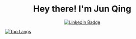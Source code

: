 <h1 align="center">
  Hey there!
I'm Jun Qing
</h1>
<div id="badges" align="center">
  <a href="https://www.linkedin.com/in/junqingchang/">
    <img src="https://img.shields.io/badge/LinkedIn-blue?style=for-the-badge&logo=linkedin&logoColor=white" alt="LinkedIn Badge"/>
  </a>
  <br />
  <img align="center" src="https://komarev.com/ghpvc/?username=junqingchang&style=flat-square&color=blue" alt=""/>  
</div>

[![Top Langs](https://github-readme-stats-9pb9-637nbx9yt-junqingchang.vercel.app/api/top-langs/?username=junqingchang)](https://github.com/anuraghazra/github-readme-stats)

<!--
**junqingchang/junqingchang** is a ✨ _special_ ✨ repository because its `README.md` (this file) appears on your GitHub profile.

Here are some ideas to get you started:

- 🔭 I’m currently working on ...
- 🌱 I’m currently learning ...
- 👯 I’m looking to collaborate on ...
- 🤔 I’m looking for help with ...
- 💬 Ask me about ...
- 📫 How to reach me: ...
- 😄 Pronouns: ...
- ⚡ Fun fact: ...
-->
